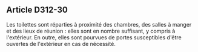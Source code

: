 ## Article D312-30

Les toilettes sont réparties à proximité des chambres, des salles à manger et des lieux de réunion : elles
sont en nombre suffisant, y compris à l'extérieur. En outre, elles sont pourvues de portes susceptibles d'être
ouvertes de l'extérieur en cas de nécessité.

